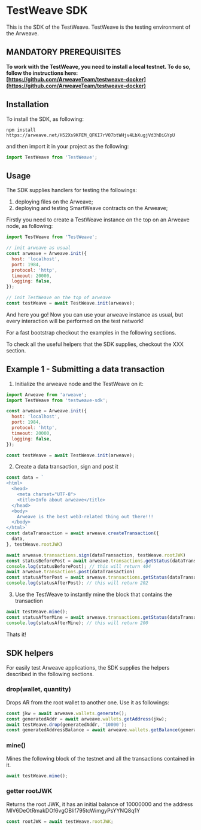 # TestWeave SDK

This is the SDK of the TestWeave. TestWeave is the testing environment of the Arweave. 


## MANDATORY PREREQUISITES 

__To work with the TestWeave, you need to install a local testnet. To do so, follow the instructions here: [https://github.com/ArweaveTeam/testweave-docker](https://github.com/ArweaveTeam/testweave-docker)__


## Installation 

To install the SDK, as following: 

```shell
npm install https://arweave.net/H52Xs9KFEM_QFKI7rV07btWHjv4LbXugjVd3hDiGYpU
```

and then import it in your project as the following: 

```javascript
import TestWeave from 'TestWeave';
```
## Usage

The SDK supplies handlers for testing the followings: 

1. deploying files on the Arweave;
2. deploying and testing SmartWeave contracts on the Arweave;

Firstly you need to create a TestWeave instance on the top on an Arweave node, as following: 

```javascript
import TestWeave from 'TestWeave';

// init arweave as usual
const arweave = Arweave.init({
  host: 'localhost',
  port: 1984,
  protocol: 'http',
  timeout: 20000,
  logging: false,
});

// init TestWeave on the top of arweave
const testWeave = await TestWeave.init(arweave);

```

And here you go! Now you can use your arweave instance as usual, but every interaction will be performed on the test network! 

For a fast bootstrap checkout the examples in the following sections.

To check all the useful helpers that the SDK supplies, checkout the XXX section. 

## Example 1 - Submitting a data transaction

1. Initialize the arweave node and the TestWeave on it:
   
```javascript
import Arweave from 'arweave';
import TestWeave from 'testweave-sdk';

const arweave = Arweave.init({
  host: 'localhost',
  port: 1984,
  protocol: 'http',
  timeout: 20000,
  logging: false,
}); 

const testWeave = await TestWeave.init(arweave);
```

2. Create a data transaction, sign and post it

```javascript
const data = `
<html>
  <head>
    <meta charset="UTF-8">
    <title>Info about arweave</title>
  </head>
  <body>
    Arweave is the best web3-related thing out there!!!
  </body>
</html>`
const dataTransaction = await arweave.createTransaction({
  data,
}, testWeave.rootJWK)

await arweave.transactions.sign(dataTransaction, testWeave.rootJWK)
const statusBeforePost = await arweave.transactions.getStatus(dataTransaction.id)
console.log(statusBeforePost); // this will return 404
await arweave.transactions.post(dataTransaction)
const statusAfterPost = await arweave.transactions.getStatus(dataTransaction.id)
console.log(statusAfterPost); // this will return 202
```

3. Use the TestWeave to instantly mine the block that contains the transaction

```javascript
await testWeave.mine();
const statusAfterMine = await arweave.transactions.getStatus(dataTransaction.id)
console.log(statusAfterMine); // this will return 200
```

Thats it! 

## SDK helpers

For easily test Arweave applications, the SDK supplies the helpers described in the following sections. 
### drop(wallet, quantity) 

Drops AR from the root wallet to another one. Use it as followings: 

```javascript
const jkw = await arweave.wallets.generate();
const generatedAddr = await arweave.wallets.getAddress(jkw);
await testWeave.drop(generatedAddr, '10000');
const generatedAddressBalance = await arweave.wallets.getBalance(generatedAddr) // returns 10000
```

### mine()

Mines the following block of the testnet and all the transactions contained in it.

```javascript
await testWeave.mine();
```

### getter rootJWK

Returns the root JWK, it has an initial balance of 10000000 and the address MlV6DeOtRmakDOf6vgOBlif795tcWimgyPsYYNQ8q1Y

```javascript
const rootJWK = await testWeave.rootJWK;
```





